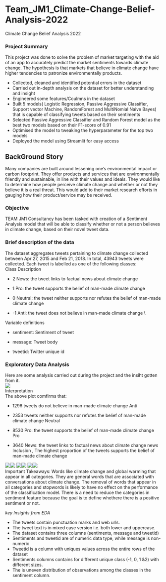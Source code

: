 # Team_JM1_Climate-Change-Belief-Analysis-2022
Climate Change Belief Analysis 2022
### Project Summary
This project was done to solve the problem of market targeting with the aid of an app to accurately predict the market sentiments towards climate change. The hypothesis is that markets that believe in climate change have higher tendencies to patronize environmentally products.
- Collected, cleaned and identified potential errors in the dataset
- Carried out in-depth analysis on the dataset for better understanding and insight 
- Engineered some features/Coulmns in the dataset 
- Built 5 models( Logistic Regression, Passive Aggressive Classifier, Support vector Machine, RandomForest and MultiNomial Naive Bayes) that is capable of classifying tweets based on their sentiments 
- Selected Passive Aggressive Classifier and Random Forest model as the best two models based on their F1-score of 0.91 
- Optimised the model to tweaking the hyperparameter for the top two models
- Deployed the model using Streamlit for easy access

## BackGround Story 
Many companies are built around lessening one’s environmental impact or carbon footprint. They offer products and services that are environmentally friendly and sustainable, in line with their values and ideals. They would like to determine how people perceive climate change and whether or not they believe it is a real threat. This would add to their market research efforts in gauging how their product/service may be received. 

### Objective
TEAM JM1 Consultancy has been tasked with creation of a Sentiment Analysis model that will be able to classify whether or not a person believes in climate change, based on their novel tweet data.
### Brief description of the data
The dataset aggregates tweets pertaining to climate change collected between Apr 27, 2015 and Feb 21, 2018. In total, 43943 tweets were collected. Each tweet is labelled as one of the following classes: \
Class Description 
- 2 News: the tweet links to factual news about climate change

- 1 Pro: the tweet supports the belief of man-made climate change

- 0 Neutral: the tweet neither supports nor refutes the belief of man-made climate change

- -1 Anti: the tweet does not believe in man-made climate change \

Variable definitions

- sentiment: Sentiment of tweet

- message: Tweet body

- tweetid: Twitter unique id

### Exploratory Data Analysis
Here are some analysis carried out during the project and the insiht gotten from it. \
![](images/b.png) \
Interpretation \
The above plot comfirms that: 
- 1296 tweets do not believe in man-made climate change Anti

- 2353 tweets neither supports nor refutes the belief of man-made climate change Neutral

- 8530 Pro: the tweet supports the belief of man-made climate change Pro

- 3640 News: the tweet links to factual news about climate change news
 Inclusion , The highest proportion of the tweets supports the belief of man-made climate change

![](images/c.PNG)![](images/d.PNG)
![](images/e.PNG)![](images/f.PNG)
![](images/h.PNG)![](images/i.PNG) \
Important Takeaways:
Words like climate change and global warming that appear in all categories. They are general words that are associated with conversations about climate change.
The removal of words that appear in all categories and stopwords is likely to have no effect on the performance of the classification model.
There is a need to reduce the categories in sentiment feature because the goal is to define whethere there is a positive sentiment or not. 

*key Insights from EDA*
- The tweets contain punctuation marks and web urls.
- The tweet text is in mixed case version i.e. both lower and uppercase.
- The dataset contains three columns (sentiments, message and tweetid)
- Sentiments and tweetid are of numeric data type, while message is non-numeric
- Tweetid is a column with uniques values across the entire rows of the dataset
- Sentiments columns contains for different unique class (-1, 0, 1 &2) with different sizes.
- The is uneven distribution of observations among the classes in the sentiment column.
